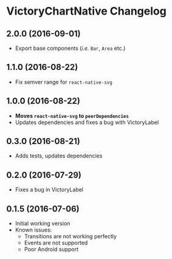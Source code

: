 # VictoryChartNative Changelog

## 2.0.0 (2016-09-01)

- Export base components (_i.e._ `Bar`, `Area` etc.)

## 1.1.0 (2016-08-22)

- Fix semver range for `react-native-svg`

## 1.0.0 (2016-08-22)

- **Moves `react-native-svg` to `peerDependencies`**
- Updates dependencies and fixes a bug with VictoryLabel

## 0.3.0 (2016-08-21)

- Adds tests, updates dependencies

## 0.2.0 (2016-07-29)

- Fixes a bug in VictoryLabel

## 0.1.5 (2016-07-06)

- Initial working version
- Known issues: 
  - Transitions are not working perfectly
  - Events are not supported
  - Poor Android support